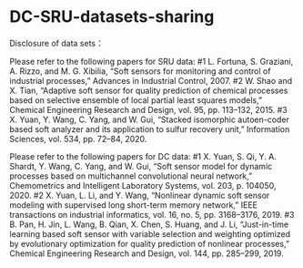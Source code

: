 # DC-SRU-datasets-sharing
Disclosure of data sets：

Please refer to the following papers for SRU data:
#1 L. Fortuna, S. Graziani, A. Rizzo, and M. G. Xibilia, “Soft sensors for monitoring and control of industrial processes,” Advances in Industrial Control, 2007.
#2 W. Shao and X. Tian, “Adaptive soft sensor for quality prediction of chemical processes based on selective ensemble of local partial least squares models,” Chemical Engineering Research and Design, vol. 95, pp. 113–132, 2015.
#3 X. Yuan, Y. Wang, C. Yang, and W. Gui, “Stacked isomorphic autoen-coder based soft analyzer and its application to sulfur recovery unit,” Information Sciences, vol. 534, pp. 72–84, 2020.

Please refer to the following papers for DC data:
#1 X. Yuan, S. Qi, Y. A. Shardt, Y. Wang, C. Yang, and W. Gui, “Soft sensor model for dynamic processes based on multichannel convolutional neural network,” Chemometrics and Intelligent Laboratory Systems, vol. 203, p. 104050, 2020.
#2 X. Yuan, L. Li, and Y. Wang, “Nonlinear dynamic soft sensor modeling with supervised long short-term memory network,” IEEE transactions on industrial informatics, vol. 16, no. 5, pp. 3168–3176, 2019.
#3 B. Pan, H. Jin, L. Wang, B. Qian, X. Chen, S. Huang, and J. Li, “Just-in-time learning based soft sensor with variable selection and weighting optimized by evolutionary optimization for quality prediction of nonlinear processes,” Chemical Engineering Research and Design, vol. 144, pp. 285–299, 2019.
